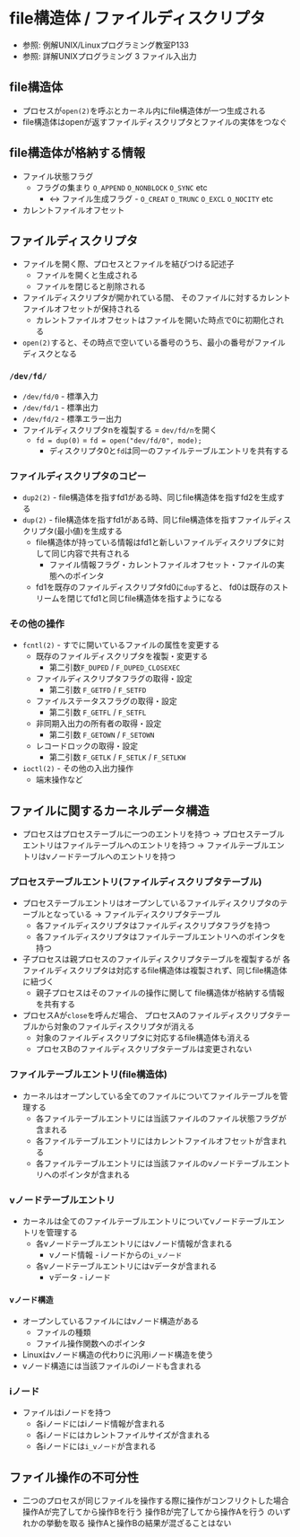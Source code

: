 # file構造体 / ファイルディスクリプタ
- 参照: 例解UNIX/Linuxプログラミング教室P133
- 参照: 詳解UNIXプログラミング 3 ファイル入出力

## file構造体
- プロセスが`open(2)`を呼ぶとカーネル内にfile構造体が一つ生成される
- file構造体はopenが返すファイルディスクリプタとファイルの実体をつなぐ

## file構造体が格納する情報
- ファイル状態フラグ
  - フラグの集まり `O_APPEND` `O_NONBLOCK` `O_SYNC` etc
    - <-> ファイル生成フラグ - `O_CREAT` `O_TRUNC` `O_EXCL` `O_NOCITY` etc
- カレントファイルオフセット

## ファイルディスクリプタ
- ファイルを開く際、プロセスとファイルを結びつける記述子
  - ファイルを開くと生成される
  - ファイルを閉じると削除される
- ファイルディスクリプタが開かれている間、
  そのファイルに対するカレントファイルオフセットが保持される
  - カレントファイルオフセットはファイルを開いた時点で0に初期化される
- `open(2)`すると、その時点で空いている番号のうち、最小の番号がファイルディスクとなる

### `/dev/fd/`
- `/dev/fd/0` - 標準入力
- `/dev/fd/1` - 標準出力
- `/dev/fd/2` - 標準エラー出力
- ファイルディスクリプタnを複製する = `dev/fd/n`を開く
  - `fd = dup(0)` = `fd = open("dev/fd/0", mode);`
    - ディスクリプタ0と`fd`は同一のファイルテーブルエントリを共有する

### ファイルディスクリプタのコピー
- `dup2(2)` - file構造体を指すfd1がある時、同じfile構造体を指すfd2を生成する
- `dup(2)` - file構造体を指すfd1がある時、同じfile構造体を指すファイルディスクリプタ(最小値)を生成する
  - file構造体が持っている情報はfd1と新しいファイルディスクリプタに対して同じ内容で共有される
    - ファイル情報フラグ・カレントファイルオフセット・ファイルの実態へのポインタ
  - fd1を既存のファイルディスクリプタfd0に`dup`すると、
    fd0は既存のストリームを閉じてfd1と同じfile構造体を指すようになる

### その他の操作
- `fcntl(2)` - すでに開いているファイルの属性を変更する
  - 既存のファイルディスクリプタを複製・変更する
    - 第二引数`F_DUPED` / `F_DUPED_CLOSEXEC`
  - ファイルディスクリプタフラグの取得・設定
    - 第二引数 `F_GETFD` / `F_SETFD`
  - ファイルステータスフラグの取得・設定
    - 第二引数 `F_GETFL` / `F_SETFL`
  - 非同期入出力の所有者の取得・設定
    - 第二引数 `F_GETOWN` / `F_SETOWN`
  - レコードロックの取得・設定
    - 第二引数 `F_GETLK` / `F_SETLK` / `F_SETLKW`
- `ioctl(2)` - その他の入出力操作
  - 端末操作など

## ファイルに関するカーネルデータ構造
- プロセスはプロセステーブルに一つのエントリを持つ
  -> プロセステーブルエントリはファイルテーブルへのエントリを持つ
  -> ファイルテーブルエントリはvノードテーブルへのエントリを持つ

### プロセステーブルエントリ(ファイルディスクリプタテーブル)
- プロセステーブルエントリはオープンしているファイルディスクリプタのテーブルとなっている
  -> ファイルディスクリプタテーブル
  - 各ファイルディスクリプタはファイルディスクリプタフラグを持つ
  - 各ファイルディスクリプタはファイルテーブルエントリへのポインタを持つ
- 子プロセスは親プロセスのファイルディスクリプタテーブルを複製するが
  各ファイルディスクリプタは対応するfile構造体は複製されず、同じfile構造体に紐づく
  - 親子プロセスはそのファイルの操作に関して
    file構造体が格納する情報を共有する
- プロセスAが`close`を呼んだ場合、
  プロセスAのファイルディスクリプタテーブルから対象のファイルディスクリプタが消える
  - 対象のファイルディスクリプタに対応するfile構造体も消える
  - プロセスBのファイルディスクリプタテーブルは変更されない

### ファイルテーブルエントリ(file構造体)
- カーネルはオープンしている全てのファイルについてファイルテーブルを管理する
  - 各ファイルテーブルエントリには当該ファイルのファイル状態フラグが含まれる
  - 各ファイルテーブルエントリにはカレントファイルオフセットが含まれる
  - 各ファイルテーブルエントリには当該ファイルのvノードテーブルエントリへのポインタが含まれる

### vノードテーブルエントリ
- カーネルは全てのファイルテーブルエントリについてvノードテーブルエントリを管理する
  - 各vノードテーブルエントリにはvノード情報が含まれる
    - vノード情報 - iノードからの`i_vノード`
  - 各vノードテーブルエントリにはvデータが含まれる
    - vデータ - iノード

#### vノード構造
- オープンしているファイルにはvノード構造がある
  - ファイルの種類
  - ファイル操作関数へのポインタ
- Linuxはvノード構造の代わりに汎用iノード構造を使う
- vノード構造には当該ファイルのiノードも含まれる

### iノード
- ファイルはiノードを持つ
  - 各iノードにはiノード情報が含まれる
  - 各iノードにはカレントファイルサイズが含まれる
  - 各iノードには`i_vノード`が含まれる

## ファイル操作の不可分性
- 二つのプロセスが同じファイルを操作する際に操作がコンフリクトした場合
  操作Aが完了してから操作Bを行う
  操作Bが完了してから操作Aを行う のいずれかの挙動を取る
  操作Aと操作Bの結果が混ざることはない
